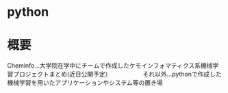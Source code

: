 # python
# 概要
Cheminfo…大学院在学中にチームで作成したケモインフォマティクス系機械学習プロジェクトまとめ(近日公開予定）
　　　　　それ以外…pythonで作成した機械学習を用いたアプリケーションやシステム等の置き場
